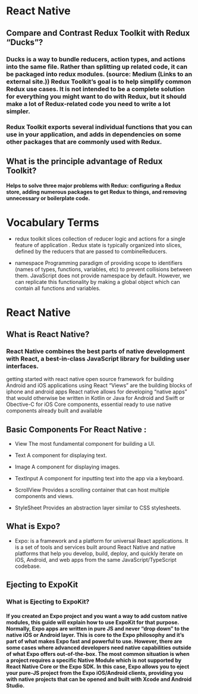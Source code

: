 # React Native

## Compare and Contrast Redux Toolkit with Redux “Ducks”?

### Ducks is a way to bundle reducers, action types, and actions into the same file. Rather than splitting up related code, it can be packaged into redux modules. (source: Medium (Links to an external site.)) Redux Toolkit’s goal is to help simplify common Redux use cases. It is not intended to be a complete solution for everything you might want to do with Redux, but it should make a lot of Redux-related code you need to write a lot simpler.
### Redux Toolkit exports several individual functions that you can use in your application, and adds in dependencies on some other packages that are commonly used with Redux.
## What is the principle advantage of Redux Toolkit? 
#### Helps to solve three major problems with Redux: configuring a Redux store, adding numerous packages to get Redux to things, and removing unnecessary or boilerplate code.

# Vocabulary Terms
- redux toolkit slices collection of reducer logic and actions for a single feature of application . Redux state is typically organized into slices, defined by the reducers that are passed to combineReducers.

- namespace Programming paradigm of providing scope to identifiers (names of types, functions, variables, etc) to prevent collisions between them. JavaScript does not provide namespace by default. However, we can replicate this functionality by making a global object which can contain all functions and variables.

# React Native
## What is React Native?
### React Native combines the best parts of native development with React, a best-in-class JavaScript library for building user interfaces.

getting started with react native open source framework for building Android and iOS applications using React “Views” are the building blocks of iphone and android apps React native allows for developing “native apps” that would otherwise be written in Kotlin or Java for Android and Swift or Obective-C for iOS Core components, essential ready to use native components already built and available

## Basic Components For React Native :
- View The most fundamental component for building a UI.

- Text A component for displaying text.

- Image A component for displaying images.

- TextInput A component for inputting text into the app via a keyboard.

- ScrollView Provides a scrolling container that can host multiple components and views.

- StyleSheet Provides an abstraction layer similar to CSS stylesheets.

## What is Expo?
- Expo: is a framework and a platform for universal React applications. It is a set of tools and services built around React Native and native platforms that help you develop, build, deploy, and quickly iterate on iOS, Android, and web apps from the same JavaScript/TypeScript codebase.

## Ejecting to ExpoKit
### What is Ejecting to ExpoKit?
#### If you created an Expo project and you want a way to add custom native modules, this guide will explain how to use ExpoKit for that purpose. Normally, Expo apps are written in pure JS and never “drop down” to the native iOS or Android layer. This is core to the Expo philosophy and it’s part of what makes Expo fast and powerful to use. However, there are some cases where advanced developers need native capabilities outside of what Expo offers out-of-the-box. The most common situation is when a project requires a specific Native Module which is not supported by React Native Core or the Expo SDK. In this case, Expo allows you to eject your pure-JS project from the Expo iOS/Android clients, providing you with native projects that can be opened and built with Xcode and Android Studio.